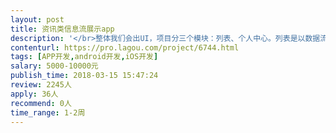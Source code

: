 ```yaml
---                
layout: post       
title: 资讯类信息流展示app           
description: '</br>整体我们会出UI，项目分三个模块：列表、个人中心。列表是以数据流的方式，后台返回数据（标题、时间、摘要），客户端显示出来即可。详情用webview方式展示，分享收藏需要客户端来做，我们提供平台分享账户，我们提供前端H5.个人中心 分为注册（手机号、密码、验证码）、登陆、收藏（收藏列表）、找回密码（手机号、验证码、新密码）。</br>'     
contenturl: https://pro.lagou.com/project/6744.html      
tags: [APP开发,android开发,iOS开发]            
salary: 5000-10000元          
publish_time: 2018-03-15 15:47:24         
review: 2245人                   
apply: 36人                   
recommend: 0人                   
time_range: 1-2周              
---                 
```

